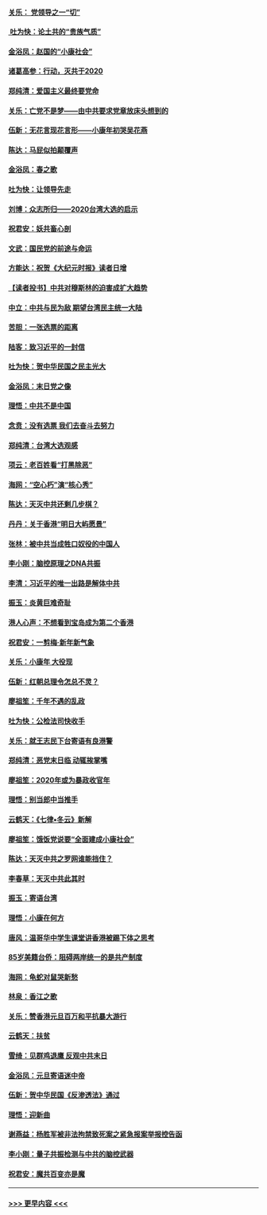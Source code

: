 #### [关乐： 党领导之一“切”](../pages/nsc993/n11804505.md?t=01201102) 
#### [ 吐为快：论土共的“贵族气质”](../pages/nsc993/n11804490.md?t=01201102) 
#### [金浴凤：赵国的“小康社会”](../pages/nsc993/n11804452.md?t=01201102) 
#### [诸葛高参：行动，灭共于2020](../pages/nsc993/n11804120.md?t=01201102) 
#### [郑纯清：爱国主义最终要党命](../pages/nsc993/n11802197.md?t=01201102) 
#### [关乐：亡党不是梦——由中共要求党章放床头想到的](../pages/nsc993/n11802156.md?t=01201102) 
#### [伍新：无花言现花言形——小康年初哭吴花燕](../pages/nsc993/n11800044.md?t=01201102) 
#### [陈达：马屁似拍颠覆声](../pages/nsc993/n11800010.md?t=01201102) 
#### [金浴凤：春之歌](../pages/nsc993/n11797687.md?t=01201102) 
#### [吐为快：让领导先走](../pages/nsc993/n11797512.md?t=01201102) 
#### [刘博：众志所归——2020台湾大选的启示](../pages/nsc993/n11796878.md?t=01201102) 
#### [祝君安：妖共畜心剖](../pages/nsc993/n11794273.md?t=01201102) 
#### [文武：国民党的前途与命运](../pages/nsc993/n11794198.md?t=01201102) 
#### [方能达：祝贺《大纪元时报》读者日增](../pages/nsc993/n11793807.md?t=01201102) 
#### [【读者投书】中共对穆斯林的迫害成扩大趋势](../pages/nsc993/n11791371.md?t=01201102) 
#### [中立：中共与民为敌 期望台湾民主统一大陆](../pages/nsc993/n11790392.md?t=01201102) 
#### [苦胆：一张选票的距离](../pages/nsc993/n11788914.md?t=01201102) 
#### [陆客：致习近平的一封信](../pages/nsc993/n11788867.md?t=01201102) 
#### [吐为快：贺中华民国之民主光大](../pages/nsc993/n11788618.md?t=01201102) 
#### [金浴凤：末日党之像](../pages/nsc993/n11787475.md?t=01201102) 
#### [理悟：中共不是中国](../pages/nsc993/n11787463.md?t=01201102) 
#### [念贲：没有选票  我们去奋斗去努力](../pages/nsc993/n11787398.md?t=01201102) 
#### [郑纯清：台湾大选观感](../pages/nsc993/n11786210.md?t=01201102) 
#### [项云：老百姓看“打黑除恶”](../pages/nsc993/n11785398.md?t=01201102) 
#### [海网：“空心朽”演“核心秀”](../pages/nsc993/n11783874.md?t=01201102) 
#### [陈达：天灭中共还剩几步棋？](../pages/nsc993/n11783719.md?t=01201102) 
#### [丹丹：关于香港“明日大屿愿景”](../pages/nsc993/n11783273.md?t=01201102) 
#### [张林：被中共当成牲口奴役的中国人](../pages/nsc993/n11782397.md?t=01201102) 
#### [李小刚：脑控原理之DNA共振](../pages/nsc993/n11780962.md?t=01201102) 
#### [李清：习近平的唯一出路是解体中共](../pages/nsc993/n11780866.md?t=01201102) 
#### [振玉：炎黄巨难奇耻](../pages/nsc993/n11779632.md?t=01201102) 
#### [港人心声：不想看到宝岛成为第二个香港](../pages/nsc993/n11778817.md?t=01201102) 
#### [祝君安：一剪梅‧新年新气象](../pages/nsc993/n11776340.md?t=01201102) 
#### [关乐：小康年 大役现](../pages/nsc993/n11774213.md?t=01201102) 
#### [伍新：红朝总理令怎总不灵？](../pages/nsc993/n11770813.md?t=01201102) 
#### [廖祖笙：千年不遇的乱政](../pages/nsc993/n11770373.md?t=01201102) 
#### [吐为快：公检法司快收手](../pages/nsc993/n11770359.md?t=01201102) 
#### [关乐：就王志民下台寄语有良港警](../pages/nsc993/n11769903.md?t=01201102) 
#### [郑纯清：恶党末日临 动辄挨掌嘴](../pages/nsc993/n11769356.md?t=01201102) 
#### [廖祖笙：2020年或为暴政收官年](../pages/nsc993/n11768216.md?t=01201102) 
#### [理悟：别当郎中当推手](../pages/nsc993/n11768243.md?t=01201102) 
#### [云鹤天：《七律▪冬云》新解](../pages/nsc993/n11768204.md?t=01201102) 
#### [廖祖笙：饿饭党说要“全面建成小康社会”](../pages/nsc993/n11767482.md?t=01201102) 
#### [陈达：天灭中共之罗网谁能挡住？](../pages/nsc993/n11767465.md?t=01201102) 
#### [李春草：天灭中共此其时](../pages/nsc993/n11767452.md?t=01201102) 
#### [振玉：寄语台湾](../pages/nsc993/n11767432.md?t=01201102) 
#### [理悟：小康在何方](../pages/nsc993/n11767394.md?t=01201102) 
#### [唐风：温哥华中学生课堂讲香港被踢下体之思考](../pages/nsc993/n11766848.md?t=01201102) 
#### [85岁美籍台侨：阻碍两岸统一的是共产制度](../pages/nsc993/n11765043.md?t=01201102) 
#### [海网：龟蛇对鼠哭新愁](../pages/nsc993/n11764895.md?t=01201102) 
#### [林泉：香江之歌](../pages/nsc993/n11764415.md?t=01201102) 
#### [关乐：赞香港元旦百万和平抗暴大游行](../pages/nsc993/n11764382.md?t=01201102) 
#### [云鹤天：扶贫](../pages/nsc993/n11764245.md?t=01201102) 
#### [雪绮：见群鸡退鹰  反观中共末日](../pages/nsc993/n11762112.md?t=01201102) 
#### [金浴凤：元旦寄语迷中帝](../pages/nsc993/n11761788.md?t=01201102) 
#### [伍新：贺中华民国《反渗透法》通过](../pages/nsc993/n11761994.md?t=01201102) 
#### [理悟：迎新曲](../pages/nsc993/n11761152.md?t=01201102) 
#### [谢燕益：杨胜军被非法拘禁致死案之紧急报案举报控告函](../pages/nsc993/n11756134.md?t=01201102) 
#### [李小刚：量子共振检测与中共的脑控武器](../pages/nsc993/n11754518.md?t=01201102) 
#### [祝君安：魔共百变亦是魔](../pages/nsc993/n11754469.md?t=01201102) 

----
#### [ >>> 更早内容 <<< ](../indexes/nsc993-earlier.md)
